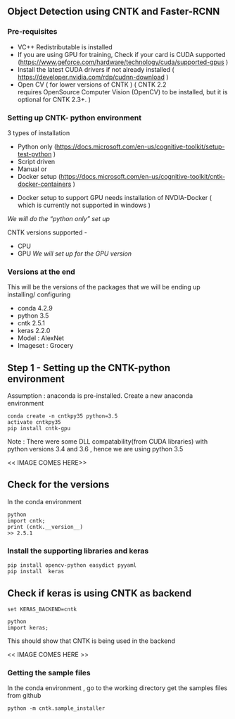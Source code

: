 ## Object Detection using CNTK and Faster-RCNN

### Pre-requisites
* VC++ Redistributable is installed 
* If you are using GPU for training, Check if your card is  CUDA supported 
(https://www.geforce.com/hardware/technology/cuda/supported-gpus )
* Install the latest CUDA drivers  if not already installed 
( https://developer.nvidia.com/rdp/cudnn-download )
* Open CV ( for lower versions of CNTK ) 
( CNTK 2.2 requires OpenSource Computer Vision (OpenCV) to be installed, but it is optional for CNTK 2.3+.  )

### Setting up CNTK- python environment 
3 types of installation
* Python only  (https://docs.microsoft.com/en-us/cognitive-toolkit/setup-test-python ) 
* Script driven 
* Manual 
or 
* Docker setup   (https://docs.microsoft.com/en-us/cognitive-toolkit/cntk-docker-containers )
- Docker setup to support GPU needs installation of NVDIA-Docker ( which is currently not supported in windows )

_We will do the “python only” set up_

CNTK versions supported  - 
* CPU 
* GPU
_We will set up for the GPU version_

### Versions at the end 
This will be the versions of the packages that we will be ending up installing/ configuring 
* conda 4.2.9
* python 3.5
* cntk 2.5.1
* keras 2.2.0
* Model : AlexNet
* Imageset : Grocery

## Step 1 - Setting up the CNTK-python environment
Assumption : anaconda is pre-installed.
Create a new anaconda environment
```
conda create -n cntkpy35 python=3.5
activate cntkpy35
pip install cntk-gpu

```
Note : There were some DLL compatability(from CUDA libraries) with python versions 3.4 and 3.6 , hence we are using python 3.5

<< IMAGE COMES HERE>>

## Check for the versions 
In the conda environment
```
python
import cntk;
print (cntk.__version__)
>> 2.5.1
```

### Install  the supporting libraries and keras
```
pip install opencv-python easydict pyyaml
pip install  keras
```
## Check if keras is using CNTK as backend 
```
set KERAS_BACKEND=cntk

python
import keras;

```
This should show that CNTK is being used in the backend

<< IMAGE COMES HERE >>

### Getting the sample files 
In the conda environment , go to the working directory
get the samples files from github

```
python -m cntk.sample_installer 
```






